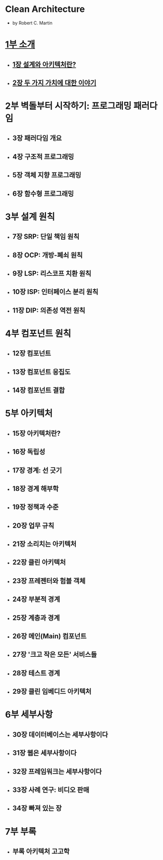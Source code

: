 # Clean Architecture

- by Robert C. Martin

# [1부 소개](./part1/Part1.md)

- ## [1장 설계와 아키텍처란?](./part1/Chapter01.md)
- ## [2장 두 가지 가치에 대한 이야기](./part1/Chapter02.md)

# 2부 벽돌부터 시작하기: 프로그래밍 패러다임

- ## 3장 패러다임 개요
- ## 4장 구조적 프로그래밍
- ## 5장 객체 지향 프로그래밍
- ## 6장 함수형 프로그래밍

# 3부 설계 원칙

- ## 7장 SRP: 단일 책임 원칙
- ## 8장 OCP: 개방-폐쇠 원칙
- ## 9장 LSP: 리스코프 치환 원칙
- ## 10장 ISP: 인터페이스 분리 원칙
- ## 11장 DIP: 의존성 역전 원칙

# 4부 컴포넌트 원칙

- ## 12장 컴포넌트
- ## 13장 컴포넌트 응집도
- ## 14장 컴포넌트 결합

# 5부 아키텍처

- ## 15장 아키텍처란?
- ## 16장 독립성
- ## 17장 경계: 선 긋기
- ## 18장 경계 해부학
- ## 19장 정책과 수준
- ## 20장 업무 규칙
- ## 21장 소리치는 아키텍처
- ## 22장 클린 아키텍처
- ## 23장 프레젠터와 험블 객체
- ## 24장 부분적 경계
- ## 25장 계층과 경계
- ## 26장 메인(Main) 컴포넌트
- ## 27장 '크고 작은 모든' 서비스들
- ## 28장 테스트 경계
- ## 29장 클린 임베디드 아키텍처

# 6부 세부사항

- ## 30장 데이터베이스는 세부사항이다
- ## 31장 웹은 세부사항이다
- ## 32장 프레임워크는 세부사항이다
- ## 33장 사례 연구: 비디오 판매
- ## 34장 빠져 있는 장

# 7부 부록

- ## 부록 아키텍처 고고학